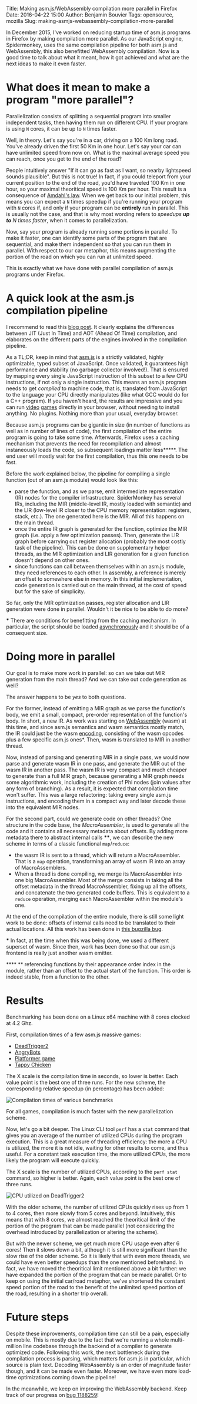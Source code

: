 Title: Making asm.js/WebAssembly compilation more parallel in Firefox
Date: 2016-04-22 15:00
Author: Benjamin Bouvier
Tags: opensource, mozilla
Slug: making-asmjs-webassembly-compilation-more-parallel

In December 2015, I've worked on reducing startup time of asm.js programs in
Firefox by making compilation more parallel. As our
JavaScript engine, Spidermonkey, uses the same compilation pipeline for both
asm.js and WebAssembly, this also benefitted WebAssembly compilation. Now is a
good time to talk about what it meant, how it got achieved and what are the
next ideas to make it even faster.

# What does it mean to make a program "more parallel"?

Parallelization consists of splitting a sequential program into smaller
independent tasks, then having them run on different CPU. If your program
is using `N` cores, it can be up to `N` times faster.

Well, in theory. Let's say you're in a car, driving on a 100 Km long road.
You've already driven the first 50 Km in one hour. Let's say your car can
have unlimited speed from now on. What is the maximal average speed you can
reach, once you get to the end of the road?

People intuitively answer "If it can go as fast as I want, so nearby lightspeed
sounds plausible". But this is not true! In fact, if you could teleport from
your current position to the end of the road, you'd have traveled 100 Km in one
hour, so your maximal theoritical speed is 100 Km per hour. This result is a
consequence of [Amdahl's law](https://en.wikipedia.org/wiki/Amdahl%27s_law).
When we get back to our initial problem, this means you can expect a `N` times
speedup if you're running your program with `N` cores if, and only if your
program can be **entirely** run in parallel. This is usually not the case, and
that is why most wording refers to *speedups **up to** N times faster*, when it
comes to parallelization.

Now, say your program is already running some portions in parallel. To make it
faster, one can identify some parts of the program that are sequential, and make
them independent so that you can run them in parallel. With respect to our car
metaphor, this means augmenting the portion of the road on which you can run at
unlimited speed.

This is exactly what we have done with parallel compilation of asm.js programs
under Firefox.

# A quick look at the asm.js compilation pipeline

I recommend to read this [blog
post](https://blog.mozilla.org/luke/2014/01/14/asm-js-aot-compilation-and-startup-performance/).
It clearly explains the differences between JIT (Just In Time) and AOT (Ahead
Of Time) compilation, and elaborates on the different parts of the engines
involved in the compilation pipeline.

As a TL;DR, keep in mind that [asm.js](http://asmjs.org/) is a strictly
validated, highly optimizable, typed subset of JavaScript. Once
validated, it guarantees high performance and stability (no garbage collector
involved!). That is ensured by
mapping every single JavaScript instruction of this subset to a few CPU
instructions, if not only a single instruction. This means an asm.js program
needs to get *compiled* to machine code, that is, translated from JavaScript to
the language your CPU directly manipulates (like what GCC would do for a C++
program). If you haven't heard, the results are impressive and you can run
[video](beta.unity3d.com/jonas/DT2/)
[games](https://www.unrealengine.com/html5) directly in your browser, without
needing to install anything. No plugins. Nothing more than your usual, everyday
browser.

Because asm.js programs can be gigantic in size (in number of functions as well
as in number of lines of code), the first compilation of the entire program is
going to take some time. Afterwards, Firefox uses a caching mechanism that
prevents the need for recompilation and almost instaneously loads the code, so
subsequent loadings matter less**\***. The end user will mostly wait for the
first compilation, thus this one needs to be fast.

Before the work explained below, the pipeline for compiling a single function
(out of an asm.js module) would look like this:

- parse the function, and as we parse, emit intermediate representation (IR)
  nodes for the compiler infrastructure. SpiderMonkey has several IRs,
  including the MIR (middle-level IR, mostly loaded with semantic) and the LIR
  (low-level IR closer to the CPU memory representation: registers, stack,
  etc.). The one generated here is the MIR. All of this happens on the main
  thread.
- once the entire IR graph is generated for the function, optimize the MIR
  graph (i.e. apply a few optimization passes). Then, generate the LIR graph
  before carrying out register allocation (probably the most costly task of the
  pipeline). This can be done on supplementary helper threads, as the MIR
  optimization and LIR generation for a given function doesn't depend on other
  ones.
- since functions can call between themselves within an asm.js module, they
  need references to each other. In assembly, a reference is merely an offset
  to somewhere else in memory. In this initial implementation, code generation
  is carried out on the main thread, at the cost of speed but for the sake of
  simplicity.

So far, only the MIR optimization passes, register allocation and LIR
generation were done in parallel. Wouldn't it be nice to be able to do more?

**\*** There are conditions for benefitting from the caching mechanism. In
particular, the script should be loaded
[asynchronously](https://developer.mozilla.org/en-US/docs/Games/Techniques/Async_scripts)
and it should be of a consequent size.

# Doing more in parallel

Our goal is to make more work in parallel: so can we take out MIR generation
from the main thread? And we can take out code generation as well?

The answer happens to be *yes* to both questions.

For the former, instead of emitting a MIR graph as we parse the function's
body, we emit a small, compact, pre-order representation of the function's
body. In short, a new IR. As work was starting on
[WebAssembly](https://github.com/webassembly/design) (wasm) at this time, and
since asm.js semantics and wasm semantics mostly match, the IR could just be
the wasm
[encoding](https://github.com/WebAssembly/design/blob/master/BinaryEncoding.md),
consisting of the wasm opcodes plus a few specific asm.js ones\*. Then, wasm
is translated to MIR in another thread.

Now, instead of parsing and generating MIR in a single pass, we would now parse
and generate wasm IR in one pass, and generate the MIR out of the wasm IR in
another pass. The wasm IR is very compact and much cheaper to generate than a
full MIR graph, because generating a MIR graph needs some algorithmic work,
including the creation of Phi nodes (join values after any form of branching).
As a result, it is expected that compilation time won't suffer.  This was a
large refactoring: taking every single asm.js instructions, and encoding them
in a compact way and later decode these into the equivalent MIR nodes.

For the second part, could we generate code on other threads? One structure in
the code base, the *MacroAssembler*, is used to generate all the code and it
contains all necessary metadata about offsets. By adding more metadata there to
abstract internal calls **\*\***, we can describe the new scheme in terms of a
classic functional `map`/`reduce`:

- the wasm IR is sent to a thread, which will return a MacroAssembler. That
  is a `map` operation, transforming an array of wasm IR into an array of
  MacroAssemblers.
- When a thread is done compiling, we merge its MacroAssembler into one big
  MacroAssembler. Most of the merge consists in taking all the offset metadata
  in the thread MacroAssembler, fixing up all the offsets, and concatenate the
  two generated code buffers. This is equivalent to a `reduce` operation,
  merging each MacroAssembler within the module's one.

At the end of the compilation of the entire module, there is still some light
work to be done: offsets of internal calls need to be translated to their
actual locations. All this work has been done in [this bugzilla
bug](https://bugzilla.mozilla.org/show_bug.cgi?id=1181612).

**\*** In fact, at the time when this was being done, we used a different
superset of wasm. Since then, work has been done so that our asm.js frontend is
really just another wasm emitter.

**\*\* ** referencing functions by their appearance order index in the module,
rather than an offset to the actual start of the function. This order is indeed
stable, from a function to the other.

# Results

Benchmarking has been done on a Linux x64 machine with 8 cores clocked at 4.2
Ghz.

First, compilation times of a few asm.js massive games:

* [DeadTrigger2](http://beta.unity3d.com/jonas/DT2/)
* [AngryBots](http://beta.unity3d.com/jonas/AngryBots/)
* [Platformer game](https://github.com/lukewagner/PlatformerGamePacked)
* [Tappy Chicken](https://www.unrealengine.com/html5)

The X scale is the compilation time in seconds, so lower is better. Each value
point is the best one of three runs. For the new scheme, the corresponding
relative speedup (in percentage) has been added:

![Compilation times of various
benchmarks]({filename}/images/parallelization-times.png)

For all games, compilation is much faster with the new parallelization scheme.

Now, let's go a bit deeper. The Linux CLI tool `perf` has a `stat` command
that gives you an average of the number of utilized CPUs during the program
execution. This is a great measure of threading efficiency: the more a CPU is
utilized, the more it is not idle, waiting for other results to come, and thus
useful. For a constant task execution time, the more utilized CPUs, the more
likely the program will execute quickly.

The X scale is the number of utilized CPUs, according to the `perf stat`
command, so higher is better. Again, each value point is the best one of three
runs.

![CPU utilized on DeadTrigger2]({filename}/images/parallelization-cpu-utilized.png)

With the older scheme, the number of utilized CPUs quickly rises up from 1 to 4
cores, then more slowly from 5 cores and beyond. Intuitively, this means that
with 8 cores, we almost reached the theoritical limit of the portion of the
program that can be made parallel (not considering the overhead introduced by
parallelization or altering the scheme).

But with the newer scheme, we get much more CPU usage even after 6 cores! Then
it slows down a bit, although it is still more significant than the slow rise
of the older scheme. So it is likely that with even more threads, we could have
even better speedups than the one mentioned beforehand. In fact, we have moved
the theoritical limit mentioned above a bit further: we have expanded the
portion of the program that can be made parallel. Or to keep on using the
initial car/road metaphor, we've shortened the constant speed portion of the
road to the benefit of the unlimited speed portion of the road, resulting in a
shorter trip overall.

# Future steps

Despite these improvements, compilation time can still be a pain, especially on
mobile. This is mostly due to the fact that we're running a whole multi-million
line codebase through the backend of a compiler to generate optimized code.
Following this work, the next bottleneck during the compilation process is
parsing, which matters for asm.js in particular, which source is plain text.
Decoding WebAssembly is an order of magnitude faster though, and it can be made
even faster. Moreover, we have even more load-time optimizations coming down
the pipeline!

In the meanwhile, we keep on improving the WebAssembly backend. Keep track of
our progress on [bug
1188259](https://bugzilla.mozilla.org/show_bug.cgi?id=1188259)!

